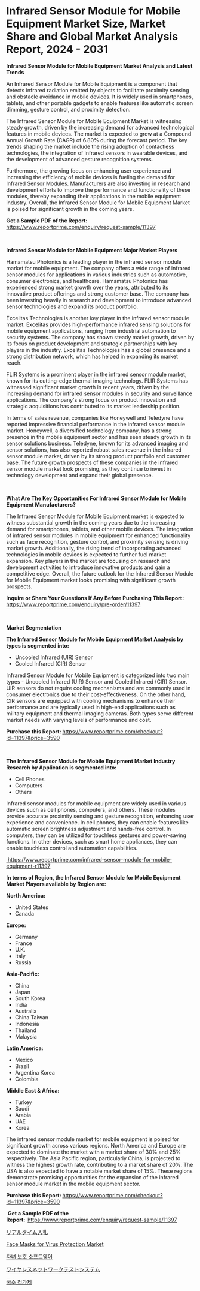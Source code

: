 <p><h1>Infrared Sensor Module for Mobile Equipment Market Size, Market Share and Global Market Analysis Report, 2024 - 2031</h1></p><p><strong>Infrared Sensor Module for Mobile Equipment Market Analysis and Latest Trends</strong></p>
<p><p>An Infrared Sensor Module for Mobile Equipment is a component that detects infrared radiation emitted by objects to facilitate proximity sensing and obstacle avoidance in mobile devices. It is widely used in smartphones, tablets, and other portable gadgets to enable features like automatic screen dimming, gesture control, and proximity detection.</p><p>The Infrared Sensor Module for Mobile Equipment Market is witnessing steady growth, driven by the increasing demand for advanced technological features in mobile devices. The market is expected to grow at a Compound Annual Growth Rate (CAGR) of 6.80% during the forecast period. The key trends shaping the market include the rising adoption of contactless technologies, the integration of infrared sensors in wearable devices, and the development of advanced gesture recognition systems.</p><p>Furthermore, the growing focus on enhancing user experience and increasing the efficiency of mobile devices is fueling the demand for Infrared Sensor Modules. Manufacturers are also investing in research and development efforts to improve the performance and functionality of these modules, thereby expanding their applications in the mobile equipment industry. Overall, the Infrared Sensor Module for Mobile Equipment Market is poised for significant growth in the coming years.</p></p>
<p><strong>Get a Sample PDF of the Report:&nbsp;</strong> <a href="https://www.reportprime.com/enquiry/request-sample/11397">https://www.reportprime.com/enquiry/request-sample/11397</a></p>
<p>&nbsp;</p>
<p><strong>Infrared Sensor Module for Mobile Equipment Major Market Players</strong></p>
<p><p>Hamamatsu Photonics is a leading player in the infrared sensor module market for mobile equipment. The company offers a wide range of infrared sensor modules for applications in various industries such as automotive, consumer electronics, and healthcare. Hamamatsu Photonics has experienced strong market growth over the years, attributed to its innovative product offerings and strong customer base. The company has been investing heavily in research and development to introduce advanced sensor technologies and expand its product portfolio.</p><p>Excelitas Technologies is another key player in the infrared sensor module market. Excelitas provides high-performance infrared sensing solutions for mobile equipment applications, ranging from industrial automation to security systems. The company has shown steady market growth, driven by its focus on product development and strategic partnerships with key players in the industry. Excelitas Technologies has a global presence and a strong distribution network, which has helped in expanding its market reach.</p><p>FLIR Systems is a prominent player in the infrared sensor module market, known for its cutting-edge thermal imaging technology. FLIR Systems has witnessed significant market growth in recent years, driven by the increasing demand for infrared sensor modules in security and surveillance applications. The company's strong focus on product innovation and strategic acquisitions has contributed to its market leadership position.</p><p>In terms of sales revenue, companies like Honeywell and Teledyne have reported impressive financial performance in the infrared sensor module market. Honeywell, a diversified technology company, has a strong presence in the mobile equipment sector and has seen steady growth in its sensor solutions business. Teledyne, known for its advanced imaging and sensor solutions, has also reported robust sales revenue in the infrared sensor module market, driven by its strong product portfolio and customer base. The future growth prospects of these companies in the infrared sensor module market look promising, as they continue to invest in technology development and expand their global presence.</p></p>
<p>&nbsp;</p>
<p><strong>What Are The Key Opportunities For Infrared Sensor Module for Mobile Equipment Manufacturers?</strong></p>
<p><p>The Infrared Sensor Module for Mobile Equipment market is expected to witness substantial growth in the coming years due to the increasing demand for smartphones, tablets, and other mobile devices. The integration of infrared sensor modules in mobile equipment for enhanced functionality such as face recognition, gesture control, and proximity sensing is driving market growth. Additionally, the rising trend of incorporating advanced technologies in mobile devices is expected to further fuel market expansion. Key players in the market are focusing on research and development activities to introduce innovative products and gain a competitive edge. Overall, the future outlook for the Infrared Sensor Module for Mobile Equipment market looks promising with significant growth prospects.</p></p>
<p><strong>Inquire or Share Your Questions If Any Before Purchasing This Report:</strong> <a href="https://www.reportprime.com/enquiry/pre-order/11397">https://www.reportprime.com/enquiry/pre-order/11397</a></p>
<p>&nbsp;</p>
<p><strong>Market Segmentation</strong></p>
<p><strong>The Infrared Sensor Module for Mobile Equipment Market Analysis by types is segmented into:</strong></p>
<p><ul><li>Uncooled Infrared (UIR) Sensor</li><li>Cooled Infrared (CIR) Sensor</li></ul></p>
<p><p>Infrared Sensor Module for Mobile Equipment is categorized into two main types - Uncooled Infrared (UIR) Sensor and Cooled Infrared (CIR) Sensor. UIR sensors do not require cooling mechanisms and are commonly used in consumer electronics due to their cost-effectiveness. On the other hand, CIR sensors are equipped with cooling mechanisms to enhance their performance and are typically used in high-end applications such as military equipment and thermal imaging cameras. Both types serve different market needs with varying levels of performance and cost.</p></p>
<p><strong>Purchase this Report:&nbsp;</strong><a href="https://www.reportprime.com/checkout?id=11397&price=3590">https://www.reportprime.com/checkout?id=11397&price=3590</a></p>
<p>&nbsp;</p>
<p><strong>The Infrared Sensor Module for Mobile Equipment Market Industry Research by Application is segmented into:</strong></p>
<p><ul><li>Cell Phones</li><li>Computers</li><li>Others</li></ul></p>
<p><p>Infrared sensor modules for mobile equipment are widely used in various devices such as cell phones, computers, and others. These modules provide accurate proximity sensing and gesture recognition, enhancing user experience and convenience. In cell phones, they can enable features like automatic screen brightness adjustment and hands-free control. In computers, they can be utilized for touchless gestures and power-saving functions. In other devices, such as smart home appliances, they can enable touchless control and automation capabilities.</p></p>
<p><a href="https://www.reportprime.com/infrared-sensor-module-for-mobile-equipment-r11397">&nbsp;https://www.reportprime.com/infrared-sensor-module-for-mobile-equipment-r11397</a></p>
<p><strong>In terms of Region, the Infrared Sensor Module for Mobile Equipment Market Players available by Region are:</strong></p>
<p>
    <p> <strong> North America: </strong>
        <ul>
            <li>United States</li>
            <li>Canada</li>
        </ul>
        </p> 
    <p> <strong> Europe: </strong>
        <ul>
            <li>Germany</li>
            <li>France</li>
            <li>U.K.</li>
            <li>Italy</li>
            <li>Russia</li>
        </ul>
        </p> 
    <p> <strong> Asia-Pacific: </strong>
        <ul>
            <li>China</li>
            <li>Japan</li>
            <li>South Korea</li>
            <li>India</li>
            <li>Australia</li>
            <li>China Taiwan</li>
            <li>Indonesia</li>
            <li>Thailand</li>
            <li>Malaysia</li>
        </ul>
        </p> 
    <p> <strong> Latin America: </strong>
        <ul>
            <li>Mexico</li>
            <li>Brazil</li>
            <li>Argentina Korea</li>
            <li>Colombia</li>
        </ul>
        </p> 
    <p> <strong> Middle East & Africa: </strong>
        <ul>
            <li>Turkey</li>
            <li>Saudi</li>
            <li>Arabia</li>
            <li>UAE</li>
            <li>Korea</li>
        </ul>
    </p>
    </p>
<p><p>The infrared sensor module market for mobile equipment is poised for significant growth across various regions. North America and Europe are expected to dominate the market with a market share of 30% and 25% respectively. The Asia Pacific region, particularly China, is projected to witness the highest growth rate, contributing to a market share of 20%. The USA is also expected to have a notable market share of 15%. These regions demonstrate promising opportunities for the expansion of the infrared sensor module market in the mobile equipment sector.</p></p>
<p><strong>Purchase this Report: </strong><a href="https://www.reportprime.com/checkout?id=11397&price=3590">https://www.reportprime.com/checkout?id=11397&price=3590</a></p>
<p>&nbsp;<strong>Get a Sample PDF of the Report:&nbsp;&nbsp;</strong><a href="https://www.reportprime.com/enquiry/request-sample/11397">https://www.reportprime.com/enquiry/request-sample/11397</a></p>
<p><strong></strong></p>
<p><p><a href="https://github.com/avwofrml53535/Market-Research-Report-List-2/blob/main/577758982635.md">リアルタイム入札</a></p><p><a href="https://issuu.com/reportprime-2/docs/face-masks-for-virus-protection-market-size-2030.p">Face Masks for Virus Protection Market</a></p><p><a href="https://github.com/joannescott9078/Market-Research-Report-List-1/blob/main/660581676834.md">자녀 보호 소프트웨어</a></p><p><a href="https://github.com/JanickJohns/Market-Research-Report-List-1/blob/main/758605082634.md">ワイヤレスネットワークテストシステム</a></p><p><a href="https://medium.com/@mslonkoss78/%ED%86%A0%ED%94%BC%EC%BB%AC-%EC%B2%A8%EA%B0%80%EC%A0%9C-%EC%8B%9C%EC%9E%A5-%EB%B6%84%EC%84%9D-%EA%B7%B8-cagr-%EC%8B%9C%EC%9E%A5-%EC%84%B8%EB%B6%84%ED%99%94-%EB%B0%8F-%EA%B8%80%EB%A1%9C%EB%B2%8C-%EC%82%B0%EC%97%85-%EA%B0%9C%EC%9A%94-0c99202d0129">국소 첨가제</a></p></p>